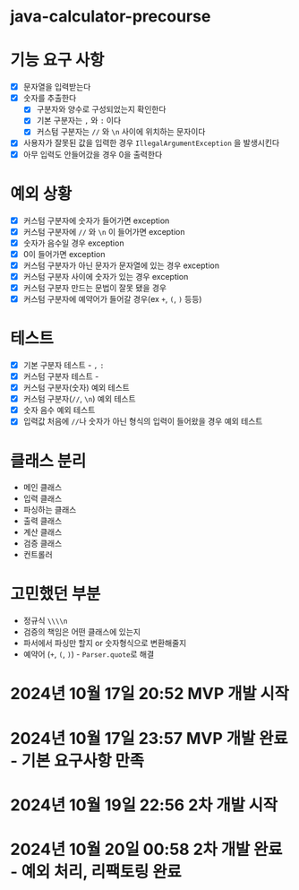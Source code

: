 # java-calculator-precourse

# 기능 요구 사항
- [X] 문자열을 입력받는다
- [x] 숫자를 추출한다
    - [X] 구분자와 양수로 구성되었는지 확인한다
    - [X] 기본 구분자는 `,` 와 `:` 이다
    - [X] 커스텀 구분자는 `//` 와 `\n` 사이에 위치하는 문자이다
- [x] 사용자가 잘못된 값을 입력한 경우 `IllegalArgumentException` 을 발생시킨다
- [x] 아무 입력도 안들어갔을 경우 0을 출력한다

# 예외 상황
- [x] 커스텀 구분자에 숫자가 들어가면 exception
- [x] 커스텀 구분자에 `//` 와 `\n` 이 들어가면 exception
- [x] 숫자가 음수일 경우 exception
- [x] 0이 들어가면 exception
- [x] 커스텀 구분자가 아닌 문자가 문자열에 있는 경우 exception
- [x] 커스텀 구분자 사이에 숫자가 있는 경우 exception
- [x] 커스텀 구분자 만드는 문법이 잘못 됐을 경우
- [x] 커스텀 구분자에 예약어가 들어갈 경우(ex `+`, `(`, `)` 등등)

# 테스트
- [x] 기본 구분자 테스트 - `,` `:`
- [x] 커스텀 구분자 테스트 -
- [x] 커스텀 구분자(숫자) 예외 테스트
- [x] 커스텀 구분자(`//`, `\n`) 예외 테스트
- [x] 숫자 음수 예외 테스트
- [x] 입력값 처음에 `//`나 숫자가 아닌 형식의 입력이 들어왔을 경우 예외 테스트

# 클래스 분리
- 메인 클래스
- 입력 클래스
- 파싱하는 클래스
- 출력 클래스
- 계산 클래스
- 검증 클래스
- 컨트롤러

# 고민했던 부분
- 정규식 `\\\\n`
- 검증의 책임은 어떤 클래스에 있는지
- 파서에서 파싱만 할지 or 숫자형식으로 변환해줄지
- 예약어 (`+`, `(`, `)`) - `Parser.quote`로 해결

# 2024년 10월 17일 20:52 MVP 개발 시작
# 2024년 10월 17일 23:57 MVP 개발 완료 - 기본 요구사항 만족 

# 2024년 10월 19일 22:56 2차 개발 시작
# 2024년 10월 20일 00:58 2차 개발 완료 - 예외 처리, 리팩토링 완료 